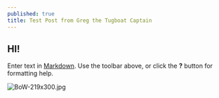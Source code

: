 ```yaml
---
published: true
title: Test Post from Greg the Tugboat Captain
---
```


## HI!

Enter text in [Markdown](http://daringfireball.net/projects/markdown/). Use the toolbar above, or click the **?** button for formatting help.

![BoW-219x300.jpg]({{site.baseurl}}/assets/img/BoW-219x300.jpg)